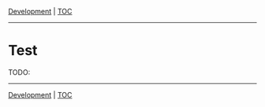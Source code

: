[Development](development.md) | [TOC](README.md)
- - -

# Test

TODO:



- - -

[Development](development.md) | [TOC](README.md)